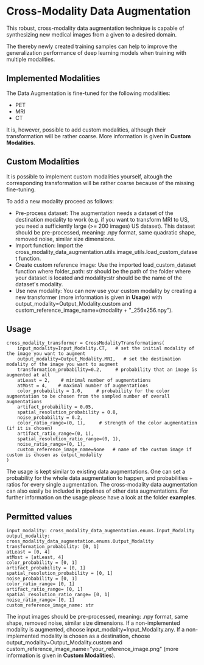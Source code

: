 
# Cross-Modality Data Augmentation

This robust, cross-modality data augmentation technique is capable of synthesizing new medical images from a given to a desired domain. 

The thereby newly created training samples can help to improve the generalization performance of deep learning models when training with multiple modalities. 




## Implemented Modalities

The Data Augmentation is fine-tuned for the following modalities:
- PET
- MRI
- CT

It is, however, possible to add custom modalities, although their transformation will be rather coarse. More information is given in __Custom Modalities__.
## Custom Modalities

It is possible to implement custom modalities yourself, altough the corresponding transformation will be rather coarse because of the missing fine-tuning.

To add a new modality proceed as follows:
- Pre-process dataset: The augmentation needs a dataset of the destination modality to work (e.g. if you want to transform MRI to US, you need a sufficiently large (>= 200 images) US dataset). This dataset should be pre-processed, meaning: .npy format, same quadratic shape, removed noise, similar size dimensions.
- Import function: Import the cross_modality_data_augmentation.utils.image_utils.load_custom_dataset function.
- Create custom reference image: Use the imported load_custom_dataset function where folder_path: str should be the path of the folder where your dataset is located and modality:str should be the name of the dataset's modality.
- Use new modality: You can now use your custom modality by creating a new transformer (more information is given in __Usage__) with output_modality=Output_Modality.custom and custom_reference_image_name=(modality + "_256x256.npy").
## Usage

```
cross_modality_transformer = CrossModalityTransformations(
    input_modality=Input_Modality.CT,   # set the initial modality of the image you want to augment
    output_modality=Output_Modality.MRI,   # set the destination modality of the image you want to augment
    transformation_probability=0.2,     # probability that an image is augmented at all
    atLeast = 2,    # minimal number of augmentations
    atMost = 4,    # maximal number of augmentations
    color_probability = 1.0,     # probability for the color augmentation to be chosen from the sampled number of overall augmentations
    artifact_probability = 0.05, 
    spatial_resolution_probability = 0.8, 
    noise_probability = 0.2,
    color_ratio_range=(0, 1),     # strength of the color augmentation (if it is chosen)
    artifact_ratio_range=(0, 1), 
    spatial_resolution_ratio_range=(0, 1), 
    noise_ratio_range=(0, 1), 
    custom_reference_image_name=None   # name of the custom image if custom is chosen as output_modality
)
```

The usage is kept similar to existing data augmentations. One can set a probability for the whole data augmentation to happen, and probabilities + ratios for every single augmentation. The cross-modality data augmentation can also easily be included in pipelines of other data augmentations. For further information on the usage please have a look at the folder __examples__.
## Permitted values

```
input_modality: cross_modality_data_augmentation.enums.Input_Modality
output_modality: cross_modality_data_augmentation.enums.Output_Modality
transformation_probability: [0, 1]
atLeast = [0, 4]
atMost = [atLeast, 4]
color_probability = [0, 1]
artifact_probability = [0, 1]
spatial_resolution_probability = [0, 1]
noise_probability = [0, 1]
color_ratio_range= [0, 1]
artifact_ratio_range= [0, 1]
spatial_resolution_ratio_range= [0, 1]
noise_ratio_range= [0, 1]
custom_reference_image_name: str
```

The input images should be pre-processed, meaning: .npy format, same shape, removed noise, similar size dimensions.
If a non-implemented modality is augmented, choose input_modality=Input_Modality.any. 
If a non-implemented modality is chosen as a destination, choose output_modality=Output_Modality.custom and custom_reference_image_name="your_reference_image.png" (more information is given in __Custom Modalities__).
